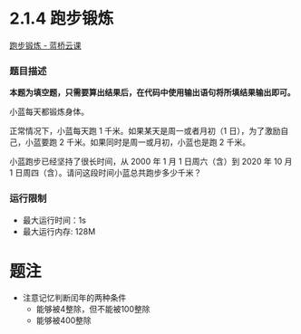 # 2.1.4 跑步锻炼

[跑步锻炼 - 蓝桥云课](https://www.lanqiao.cn/problems/597/learning/?page=1&first_category_id=1&sort=students_count&second_category_id=3&name=%E8%B7%91%E6%AD%A5%E9%94%BB%E7%82%BC)

### 题目描述

**本题为填空题，只需要算出结果后，在代码中使用输出语句将所填结果输出即可。**

小蓝每天都锻炼身体。

正常情况下，小蓝每天跑 1 千米。如果某天是周一或者月初（1 日），为了激励自己，小蓝要跑 2 千米。如果同时是周一或月初，小蓝也是跑 2 千米。

小蓝跑步已经坚持了很长时间，从 2000 年 1 月 1 日周六（含）到 2020 年 10 月 1 日周四（含）。请问这段时间小蓝总共跑步多少千米？

### 运行限制

* 最大运行时间：1s
* 最大运行内存: 128M

# 题注
* 注意记忆判断闰年的两种条件
  * 能够被4整除，但不能被100整除
  * 能够被400整除